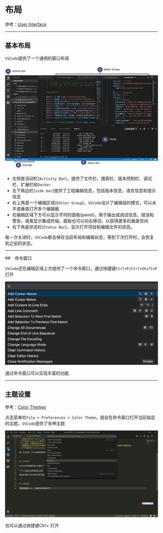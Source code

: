# 布局

参考：[User Interface](https://code.visualstudio.com/docs/getstarted/userinterface)

---

## 基本布局

`VSCode`提供了一个通用的窗口布局

![](./imgs/hero.png)

* 左侧是活动栏(`Activity Bar`)，提供了文件栏、搜索栏、版本控制栏、调试栏、扩展栏和`Docker`
* 左下角边栏(`side bar`)提供了工程编辑信息，包括版本信息，语言信息和提示信息
* 右上角是一个编辑区域(`Editor Group`)，`VSCode`设计了编辑组的模式，可以水平或垂直打开多个编辑器
* 在编辑区域下方可以显示不同的面板(panel)，用于输出或调试信息、错误和警告，或者显示集成终端。面板也可以向右移动，以获得更多的垂直空间
* 右下角是状态栏(`Status Bar`)，显示打开项目和编辑文件的信息。

每一次关闭时，`VSCode`都会保存当前布局和编辑状态，等到下次打开时，会恢复到之前的状态。

---

##　命令窗口

`VSCode`还在编辑区域上方提供了一个命令窗口，通过快捷键`Ctrl+P/Ctrl+Shift+P`打开

![](./imgs/commands.png)

通过命令窗口可以实现丰富的功能

---

## 主题设置

参考：[Color Themes](https://code.visualstudio.com/docs/getstarted/themes)

点击菜单栏`File > Preferences > Color Theme`，就会在命令窗口打开当前指定的主题，`VSCode`提供了多种主题

![](./imgs/current-theme.png)

也可以通过快捷键Ctrl+`打开